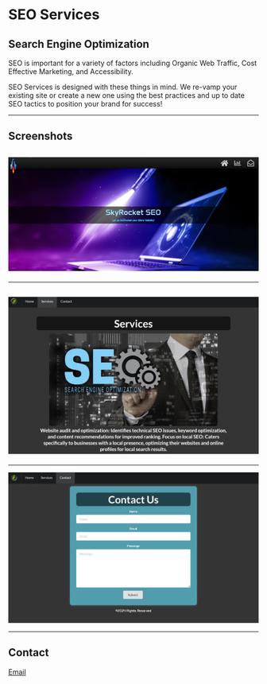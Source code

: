 # SEO Services

## Search Engine Optimization

SEO is important for a variety of factors including Organic Web Traffic, Cost Effective Marketing, and Accessibility.

SEO Services is designed with these things in mind. We re-vamp your existing site or create a new one using the best practices and up to date SEO tactics to position your brand for success!

---

## Screenshots

## ![screenshot-main](./src/assets/seo-main.png)

---

## ![screenshot-main](./src/assets/seo-services.png)

---

![screenshot-main](./src/assets/seo-contact.png)

---

## Contact

[Email](mailto:ryan.fann@gmail.com)
